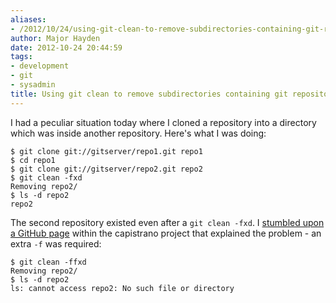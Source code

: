 ```yaml
---
aliases:
- /2012/10/24/using-git-clean-to-remove-subdirectories-containing-git-repositories/
author: Major Hayden
date: 2012-10-24 20:44:59
tags:
- development
- git
- sysadmin
title: Using git clean to remove subdirectories containing git repositories
---
```


I had a peculiar situation today where I cloned a repository into a directory which was inside another repository. Here's what I was doing:

```
$ git clone git://gitserver/repo1.git repo1
$ cd repo1
$ git clone git://gitserver/repo2.git repo2
$ git clean -fxd
Removing repo2/
$ ls -d repo2
repo2
```


The second repository existed even after a `git clean -fxd`. I [stumbled upon a GitHub page][1] within the capistrano project that explained the problem - an extra `-f` was required:

```
$ git clean -ffxd
Removing repo2/
$ ls -d repo2
ls: cannot access repo2: No such file or directory
```


 [1]: https://github.com/capistrano/capistrano/issues/135